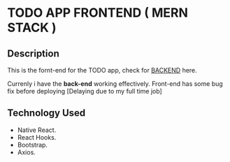 # TODO APP FRONTEND ( MERN STACK )


## Description 
This is the fornt-end for the TODO app, check for [BACKEND](https://github.com/Hiteshsaai/TODO_MERN_App_backend) here.

Currenly i have the **back-end** working effectively. Front-end has some bug fix before deploying [Delaying due to my full time job]

## Technology Used
* Native React.
* React Hooks.
* Bootstrap.
* Axios.
